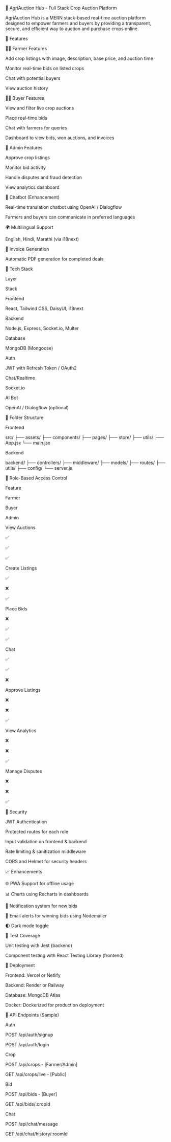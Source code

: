 🌾 AgriAuction Hub - Full Stack Crop Auction Platform

AgriAuction Hub is a MERN stack-based real-time auction platform designed to empower farmers and buyers by providing a transparent, secure, and efficient way to auction and purchase crops online.

🚀 Features

👩‍🌾 Farmer Features

Add crop listings with image, description, base price, and auction time

Monitor real-time bids on listed crops

Chat with potential buyers

View auction history

🧑‍💼 Buyer Features

View and filter live crop auctions

Place real-time bids

Chat with farmers for queries

Dashboard to view bids, won auctions, and invoices

🔐 Admin Features

Approve crop listings

Monitor bid activity

Handle disputes and fraud detection

View analytics dashboard

💬 Chatbot (Enhancement)

Real-time translation chatbot using OpenAI / Dialogflow

Farmers and buyers can communicate in preferred languages

🌍 Multilingual Support

English, Hindi, Marathi (via i18next)

📄 Invoice Generation

Automatic PDF generation for completed deals

🧠 Tech Stack

Layer

Stack

Frontend

React, Tailwind CSS, DaisyUI, i18next

Backend

Node.js, Express, Socket.io, Multer

Database

MongoDB (Mongoose)

Auth

JWT with Refresh Token / OAuth2

Chat/Realtime

Socket.io

AI Bot

OpenAI / Dialogflow (optional)

📁 Folder Structure

Frontend

src/
├── assets/
├── components/
├── pages/
├── store/
├── utils/
├── App.jsx
└── main.jsx

Backend

backend/
├── controllers/
├── middleware/
├── models/
├── routes/
├── utils/
├── config/
└── server.js

👥 Role-Based Access Control

Feature

Farmer

Buyer

Admin

View Auctions

✅

✅

✅

Create Listings

✅

❌

✅

Place Bids

❌

✅

✅

Chat

✅

✅

❌

Approve Listings

❌

❌

✅

View Analytics

❌

❌

✅

Manage Disputes

❌

❌

✅

🔐 Security

JWT Authentication

Protected routes for each role

Input validation on frontend & backend

Rate limiting & sanitization middleware

CORS and Helmet for security headers

📈 Enhancements

🌐 PWA Support for offline usage

📊 Charts using Recharts in dashboards

📢 Notification system for new bids

🔔 Email alerts for winning bids using Nodemailer

🌓 Dark mode toggle

🧪 Test Coverage

Unit testing with Jest (backend)

Component testing with React Testing Library (frontend)

🐳 Deployment

Frontend: Vercel or Netlify

Backend: Render or Railway

Database: MongoDB Atlas

Docker: Dockerized for production deployment

🧾 API Endpoints (Sample)

Auth

POST /api/auth/signup

POST /api/auth/login

Crop

POST /api/crops - [Farmer/Admin]

GET /api/crops/live - [Public]

Bid

POST /api/bids - [Buyer]

GET /api/bids/:cropId

Chat

POST /api/chat/message

GET /api/chat/history/:roomId


